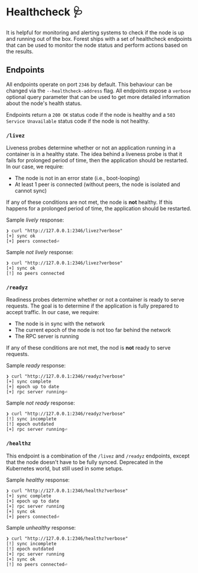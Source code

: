 # Healthcheck 🩺

It is helpful for monitoring and alerting systems to check if the node is up and
running out of the box. Forest ships with a set of healthcheck endpoints that
can be used to monitor the node status and perform actions based on the results.

## Endpoints

All endpoints operate on port `2346` by default. This behaviour can be changed
via the `--healthcheck-address` flag. All endpoints expose a `verbose` optional
query parameter that can be used to get more detailed information about the
node's health status.

Endpoints return a `200 OK` status code if the node is healthy and a
`503 Service Unavailable` status code if the node is not healthy.

### `/livez`

Liveness probes determine whether or not an application running in a container
is in a healthy state. The idea behind a liveness probe is that it fails for
prolonged period of time, then the application should be restarted. In our case,
we require:

- The node is not in an error state (i.e., boot-looping)
- At least 1 peer is connected (without peers, the node is isolated and cannot
  sync)

If any of these conditions are not met, the node is **not** healthy. If this
happens for a prolonged period of time, the application should be restarted.

Sample _lively_ response:

```
❯ curl "http://127.0.0.1:2346/livez?verbose"
[+] sync ok
[+] peers connected⏎
```

Sample _not lively_ response:

```
❯ curl "http://127.0.0.1:2346/livez?verbose"
[+] sync ok
[!] no peers connected
```

### `/readyz`

Readiness probes determine whether or not a container is ready to serve
requests. The goal is to determine if the application is fully prepared to
accept traffic. In our case, we require:

- The node is in sync with the network
- The current epoch of the node is not too far behind the network
- The RPC server is running

If any of these conditions are not met, the nod is **not** ready to serve
requests.

Sample _ready_ response:

```
❯ curl "http://127.0.0.1:2346/readyz?verbose"
[+] sync complete
[+] epoch up to date
[+] rpc server running⏎
```

Sample _not ready_ response:

```
❯ curl "http://127.0.0.1:2346/readyz?verbose"
[!] sync incomplete
[!] epoch outdated
[+] rpc server running⏎
```

### `/healthz`

This endpoint is a combination of the `/livez` and `/readyz` endpoints, except
that the node doesn't have to be fully synced. Deprecated in the Kubernetes
world, but still used in some setups.

Sample _healthy_ response:

```
❯ curl "http://127.0.0.1:2346/healthz?verbose"
[+] sync complete
[+] epoch up to date
[+] rpc server running
[+] sync ok
[+] peers connected⏎
```

Sample _unhealthy_ response:

```
❯ curl "http://127.0.0.1:2346/healthz?verbose"
[!] sync incomplete
[!] epoch outdated
[+] rpc server running
[+] sync ok
[!] no peers connected⏎
```
